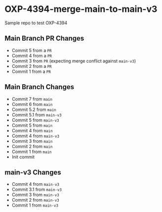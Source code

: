 # OXP-4394-merge-main-to-main-v3
Sample repo to test OXP-4394

## Main Branch PR Changes
- Commit 5 from a `PR`
- Commit 4 from a `PR`
- Commit 3 from `PR` (expecting merge conflict against `main-v3`)
- Commit 2 from a `PR`
- Commit 1 from a `PR`

## Main Branch Changes
- Commit 7 from `main`
- Commit 6 from `main`
- Commit 5.2 from `main`
- Commit 5.1 from `main-v3`
- Commit 5 from `main-v3`
- Commit 5 from `main`
- Commit 4 from `main`
- Commit 4 from `main-v3`
- Commit 3 from `main`
- Commit 2 from `main`
- Commit 1 from `main`
- Init commit

## main-v3 Changes
- Commit 4 from `main-v3`
- Commit 3.1 from `main-v3`
- Commit 3 from `main-v3`
- Commit 2 from `main-v3`
- Commit 1 from `main-v3`
